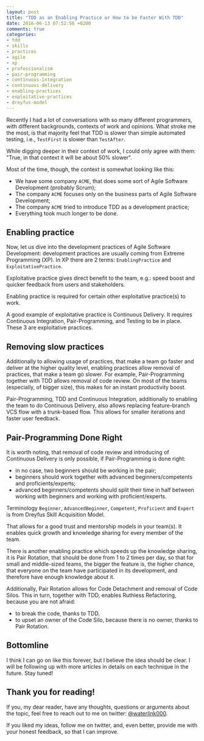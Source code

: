 ```yaml
---
layout: post
title: "TDD as an Enabling Practice or How to be Faster With TDD"
date: 2016-06-13 07:52:56 +0200
comments: true
categories:
- tdd
- skills
- practices
- agile
- xp
- professionalism
- pair-programming
- continuous-integration
- continuous-delivery
- enabling-practices
- exploitative-practices
- dreyfus-model
---
```


Recently I had a lot of conversations with so many different programmers, with different backgrounds, contexts of work and opinions. What stroke me the most, is that majority feel that TDD is slower than simple automated testing, i.e., `TestFirst` is slower than `TestAfter`.

While digging deeper in their context of work, I could only agree with them: "True, in that context it will be about 50% slower".

Most of the time, though, the context is somewhat looking like this:

- We have some company `ACME`, that does some sort of Agile Software Development (probably Scrum);
- The company `ACME` focuses only on the business parts of Agile Software Development;
- The company `ACME` tried to introduce TDD as a development practice;
- Everything took much longer to be done.

## Enabling practice

Now, let us dive into the development practices of Agile Software Development: development practices are usually coming from Extreme Programming (XP). In XP there are 2 terms: `EnablingPractice` and `ExploitativePractice`.

Exploitative practice gives direct benefit to the team, e.g.: speed boost and quicker feedback from users and stakeholders.

Enabling practice is required for certain other exploitative practice(s) to work.

A good example of exploitative practice is Continuous Delivery. It requires Continuous Integration, Pair-Programming, and Testing to be in place. These 3 are exploitative practices.

## Removing slow practices

Additionally to allowing usage of practices, that make a team go faster and deliver at the higher quality level, enabling practices allow removal of practices, that make a team go slower. For example, Pair-Programming together with TDD allows removal of code review. On most of the teams (especially, of bigger size), this makes for an instant productivity boost.

Pair-Programming, TDD and Continuous Integration, additionally to enabling the team to do Continuous Delivery, also allows replacing feature-branch VCS flow with a trunk-based flow. This allows for smaller iterations and faster user feedback.

## Pair-Programming Done Right

It is worth noting, that removal of code review and introducing of Continuous Delivery is only possible, if Pair-Programming is done right:

- in no case, two beginners should be working in the pair;
- beginners should work together with advanced beginners/competents and proficients/experts;
- advanced beginners/competents should split their time in half between working with beginners and working with proficient/experts.

Terminology `Beginner`, `AdvancedBeginner`, `Competent`, `Proficient` and `Expert` is from Dreyfus Skill Acquisition Model.

That allows for a good trust and mentorship models in your team(s). It enables quick growth and knowledge sharing for every member of the team.

There is another enabling practice which speeds up the knowledge sharing, it is Pair Rotation, that should be done from 1 to 2 times per day, so that for small and middle-sized teams, the bigger the feature is, the higher chance, that everyone on the team have participated in its development, and therefore have enough knowledge about it.

Additionally, Pair Rotation allows for Code Detachment and removal of Code Silos. This in turn, together with TDD, enables Ruthless Refactoring, because you are not afraid:

- to break the code, thanks to TDD,
- to upset an owner of the Code Silo, because there is no owner, thanks to Pair Rotation.

## Bottomline

I think I can go on like this forever, but I believe the idea should be clear. I will be following up with more articles in details on each technique in the future. Stay tuned!

## Thank you for reading!

If you, my dear reader, have any thoughts, questions or arguments about the topic, feel free to reach out to me on twitter: [@waterlink000](https://twitter.com/waterlink000).

If you liked my ideas, follow me on twitter, and, even better, provide me with your honest feedback, so that I can improve.
